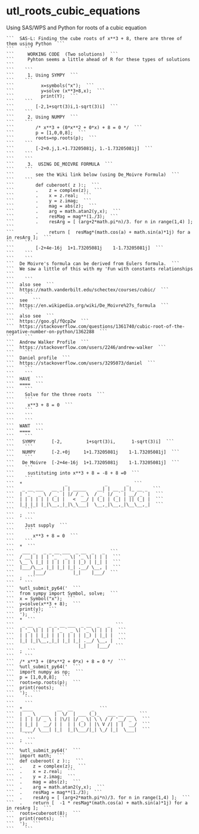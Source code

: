 # utl_roots_cubic_equations
Using SAS/WPS and Python for roots of a cubic equation

    ```  SAS-L: Finding the cube roots of x**3 + 8, there are three of them using Python  ```
    ```    ```
    ```     WORKING CODE  (Two solutions)  ```
    ```     Pyhton seems a little ahead of R for these types of solutions  ```
    ```    ```
    ```     1. Using SYMPY  ```
    ```    ```
    ```          x=symbols("x");  ```
    ```          y=solve (x**3+8,x);  ```
    ```          print(Y);  ```
    ```    ```
    ```        [-2,1+sqrt(3)i,1-sqrt(3)i]  ```
    ```    ```
    ```     2. Using NUMPY  ```
    ```    ```
    ```        /* x**3 + (0*x**2 + 0*x) + 8 = 0 */  ```
    ```        p = [1,0,0,8];  ```
    ```        roots=np.roots(p);  ```
    ```    ```
    ```        [-2+0.j,1.+1.73205081j, 1.-1.73205081j]  ```
    ```    ```
    ```    ```
    ```     3.  USING DE_MOIVRE FORMULA  ```
    ```    ```
    ```        see the Wiki link below (using De_Moivre Formula)  ```
    ```    ```
    ```        def cuberoot( z ):;  ```
    ```        .    z = complex(z);  ```
    ```        .    x = z.real;  ```
    ```        .    y = z.imag;  ```
    ```        .    mag = abs(z);  ```
    ```        .    arg = math.atan2(y,x);  ```
    ```        .    resMag = mag**(1./3);  ```
    ```        .    resArg = [ (arg+2*math.pi*n)/3. for n in range(1,4) ];  ```
    ```        .    return [  resMag*(math.cos(a) + math.sin(a)*1j) for a in resArg ];  ```
    ```    ```
    ```        [-2+4e-16j  1+1.73205081j    1-1.73205081j]  ```
    ```    ```
    ```    ```
    ```  De Moivre's formula can be derived from Eulers formula.  ```
    ```  We saw a little of this with my 'Fun with constants relationships  ```
    ```    ```
    ```  also see  ```
    ```  https://math.vanderbilt.edu/schectex/courses/cubic/  ```
    ```    ```
    ```  see  ```
    ```  https://en.wikipedia.org/wiki/De_Moivre%27s_formula  ```
    ```    ```
    ```  also see  ```
    ```  https://goo.gl/fQcp2w  ```
    ```  https://stackoverflow.com/questions/1361740/cubic-root-of-the-negative-number-on-python/1362288  ```
    ```    ```
    ```  Andrew Walker Profile  ```
    ```  https://stackoverflow.com/users/2246/andrew-walker  ```
    ```    ```
    ```  Daniel profile  ```
    ```  https://stackoverflow.com/users/3295073/daniel  ```
    ```    ```
    ```    ```
    ```  HAVE  ```
    ```  ====  ```
    ```    ```
    ```    Solve for the three roots  ```
    ```    ```
    ```     x**3 + 8 = 0  ```
    ```    ```
    ```    ```
    ```    ```
    ```  WANT  ```
    ```  ====  ```
    ```    ```
    ```   SYMPY      [-2,         1+sqrt(3)i,      1-sqrt(3)i]  ```
    ```    ```
    ```   NUMPY      [-2.+0j     1+1.73205081j    1-1.73205081j]  ```
    ```    ```
    ```   De Moivre  [-2+4e-16j  1+1.73205081j    1-1.73205081j]  ```
    ```    ```
    ```     sustituting into x**3 + 8 = -8 + 8 =0  ```
    ```    ```
    ```  *                _              _       _  ```
    ```   _ __ ___   __ _| | _____    __| | __ _| |_ __ _  ```
    ```  | '_ ` _ \ / _` | |/ / _ \  / _` |/ _` | __/ _` |  ```
    ```  | | | | | | (_| |   <  __/ | (_| | (_| | || (_| |  ```
    ```  |_| |_| |_|\__,_|_|\_\___|  \__,_|\__,_|\__\__,_|  ```
    ```    ```
    ```  ;  ```
    ```    ```
    ```    Just supply  ```
    ```    ```
    ```       x**3 + 8 = 0  ```
    ```    ```
    ```  *  ```
    ```   ___ _   _ _ __ ___  _ __  _   _  ```
    ```  / __| | | | '_ ` _ \| '_ \| | | |  ```
    ```  \__ \ |_| | | | | | | |_) | |_| |  ```
    ```  |___/\__, |_| |_| |_| .__/ \__, |  ```
    ```       |___/          |_|    |___/  ```
    ```  ;  ```
    ```    ```
    ```  %utl_submit_py64('  ```
    ```  from sympy import Symbol, solve;  ```
    ```  x = Symbol("x");  ```
    ```  y=solve(x**3 + 8);  ```
    ```  print(y);  ```
    ```  ');  ```
    ```  *  ```
    ```   _ __  _   _ _ __ ___  _ __  _   _  ```
    ```  | '_ \| | | | '_ ` _ \| '_ \| | | |  ```
    ```  | | | | |_| | | | | | | |_) | |_| |  ```
    ```  |_| |_|\__,_|_| |_| |_| .__/ \__, |  ```
    ```                        |_|    |___/  ```
    ```  ;  ```
    ```    ```
    ```  /* x**3 + (0*x**2 + 0*x) + 8 = 0 */  ```
    ```  %utl_submit_py64('  ```
    ```  import numpy as np;  ```
    ```  p = [1,0,0,8];  ```
    ```  roots=np.roots(p);  ```
    ```  print(roots);  ```
    ```  ');  ```
    ```    ```
    ```    ```
    ```  *____         __  __       _  ```
    ```  |  _ \  ___  |  \/  | ___ (_)_   ___ __ ___  ```
    ```  | | | |/ _ \ | |\/| |/ _ \| \ \ / / '__/ _ \  ```
    ```  | |_| |  __/ | |  | | (_) | |\ V /| | |  __/  ```
    ```  |____/ \___| |_|  |_|\___/|_| \_/ |_|  \___|  ```
    ```    ```
    ```  ;  ```
    ```    ```
    ```  %utl_submit_py64('  ```
    ```  import math;  ```
    ```  def cuberoot( z ):;  ```
    ```  .    z = complex(z);  ```
    ```  .    x = z.real;  ```
    ```  .    y = z.imag;  ```
    ```  .    mag = abs(z);  ```
    ```  .    arg = math.atan2(y,x);  ```
    ```  .    resMag = mag**(1./3);  ```
    ```  .    resArg = [ (arg+2*math.pi*n)/3. for n in range(1,4) ];  ```
    ```  .    return [  -1 * resMag*(math.cos(a) + math.sin(a)*1j) for a in resArg ];  ```
    ```  roots=cuberoot(8);  ```
    ```  print(roots);  ```
    ```  ');  ```
    ```    ```
